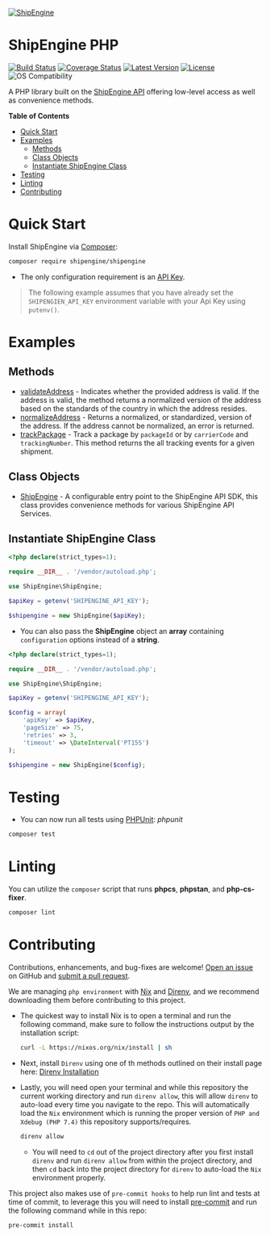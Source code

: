 [![ShipEngine](https://shipengine.github.io/img/shipengine-logo-wide.png)](https://shipengine.com)

ShipEngine PHP
==============

[![Build Status](https://github.com/ShipEngine/shipengine-php/workflows/shipengine-php/badge.svg)](https://github.com/ShipEngine/shipengine-php/actions)
[![Coverage Status](https://coveralls.io/repos/github/ShipEngine/shipengine-php/badge.svg?branch=main&t=SkXqIE)](https://coveralls.io/github/ShipEngine/shipengine-php?branch=main)
[![Latest Version](https://poser.pugx.org/shipengine/shipengine/v)](//packagist.org/packages/shipengine/shipengine)
[![License](https://poser.pugx.org/shipengine/shipengine/license)](//packagist.org/packages/shipengine/shipengine)
![OS Compatibility](https://shipengine.github.io/img/badges/os-badges.svg)

A PHP library built on the [ShipEngine API](https://shipengine.com) offering low-level access as well as convenience methods.

</hr>

<!-- START doctoc generated TOC please keep comment here to allow auto update -->
<!-- DON'T EDIT THIS SECTION, INSTEAD RE-RUN doctoc TO UPDATE -->
**Table of Contents**

- [Quick Start](#quick-start)
- [Examples](#examples)
  - [Methods](#methods)
  - [Class Objects](#class-objects)
  - [Instantiate ShipEngine Class](#instantiate-shipengine-class)
- [Testing](#testing)
- [Linting](#linting)
- [Contributing](#contributing)

<!-- END doctoc generated TOC please keep comment here to allow auto update -->

Quick Start
===========
Install ShipEngine via [Composer](https://getcomposer.org/):
```bash
composer require shipengine/shipengine
```
- The only configuration requirement is an [API Key](https://www.shipengine.com/docs/auth/#api-keys).

> The following example assumes that you have already set the `SHIPENGIEN_API_KEY` environment variable with your Api Key using `putenv()`.

Examples
========

Methods
-------
- [validateAddress](./docs/addressValidateExample.md "Validate Address method documentation") - Indicates whether the provided address is valid. If the
  address is valid, the method returns a normalized version of the address based on the standards of the country in
  which the address resides.
- [normalizeAddress](./docs/normalizeAddressExample.md "Normalize Address method documentation") - Returns a normalized, or standardized, version of the
  address. If the address cannot be normalized, an error is returned.
- [trackPackage](./docs/trackPackageExample.md "Track Package method documentation") - Track a package by `packageId` or by `carrierCode` and `trackingNumber`. This method returns
the all tracking events for a given shipment.

Class Objects
-------------
- [ShipEngine]() - A configurable entry point to the ShipEngine API SDK, this class provides convenience methods
  for various ShipEngine API Services.

Instantiate ShipEngine Class
----------------------------
```php
<?php declare(strict_types=1);

require __DIR__ . '/vendor/autoload.php';

use ShipEngine\ShipEngine;

$apiKey = getenv('SHIPENGINE_API_KEY');

$shipengine = new ShipEngine($apiKey);
```
- You can also pass the **ShipEngine** object an **array** containing `configuration` options instead of a **string**.
```php
<?php declare(strict_types=1);

require __DIR__ . '/vendor/autoload.php';

use ShipEngine\ShipEngine;

$apiKey = getenv('SHIPENGINE_API_KEY');

$config = array(
    'apiKey' => $apiKey,
    'pageSize' => 75,
    'retries' => 3,
    'timeout' => \DateInterval('PT15S')
);

$shipengine = new ShipEngine($config);
```

Testing
=======
- You can now run all tests using [PHPUnit](https://phpunit.de/):
_phpunit_
```bash
composer test
```

Linting
=======
You can utilize the `composer` script that runs **phpcs**, **phpstan**, and **php-cs-fixer**.
```bash
composer lint
```

Contributing
============
Contributions, enhancements, and bug-fixes are welcome!  [Open an issue](https://github.com/ShipEngine/shipengine-php/issues)
on GitHub and [submit a pull request](https://github.com/ShipEngine/shipengine-php/pulls).

We are managing `php environment` with [Nix](https://nixos.org/download.html "Nix Website")
and [Direnv](https://direnv.net/docs/installation.html "Direnv Install page"), and we recommend downloading
them before contributing to this project.

- The quickest way to install Nix is to open a terminal and run the following command, make sure to follow the
  instructions output by the installation script:
  ```bash
  curl -L https://nixos.org/nix/install | sh
  ```

- Next, install `Direnv` using one of th methods outlined on their install page here:
  [Direnv Installation](https://direnv.net/docs/installation.html "Direnv Install page")

- Lastly, you will need open your terminal and while this repository the current working directory and run `direnv allow`,
  this will allow `direnv` to auto-load every time you navigate to the repo. This will automatically load the `Nix`
  environment which is running the proper version of `PHP and Xdebug (PHP 7.4)` this repository supports/requires.
  ```bash
  direnv allow
  ```
  - You will need to `cd` out of the project directory after you first install `direnv` and run `direnv allow` from within
    the project directory, and then `cd` back into the project directory for `direnv` to auto-load the `Nix` environment properly.

This project also makes use of `pre-commit hooks` to help run lint and tests at time of commit, to leverage this you will
need to install [pre-commit](https://pre-commit.com/#installation) and run the following command while in this repo:

```bash
pre-commit install
```
